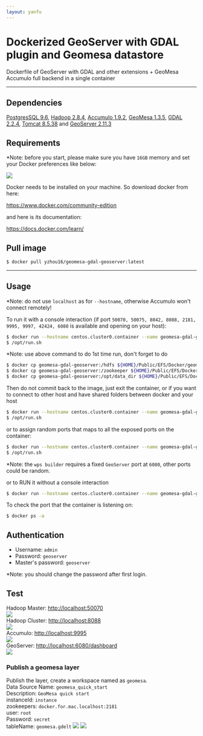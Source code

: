 ```yaml
---
layout: yanfu
---
```


# [](#header-1)Dockerized GeoServer with GDAL plugin and Geomesa datastore

Dockerfile of GeoServer with GDAL and other extensions + GeoMesa Accumulo full backend in a single container

---

## [](#header-2)Dependencies

[PostgresSQL 9.6](https://www.postgresql.org/), [Hadoop 2.8.4](https://hadoop.apache.org/), [Accumulo 1.9.2](https://accumulo.apache.org/), [GeoMesa 1.3.5](https://www.geomesa.org/), [GDAL 2.2.4](https://gdal.org/), [Tomcat 8.5.38](https://tomcat.apache.org/) and [GeoServer 2.11.3](https://geoserver.org/)

## [](#header-2)Requirements

*Note: before you start, please make sure you have `16GB` memory and set your Docker preferences like below:

![](../images/screenshot5.png) 

Docker needs to be installed on your machine. So download docker from here:  

https://www.docker.com/community-edition  

and here is its documentation:  

https://docs.docker.com/learn/

## [](#header-2)Pull image

```bash
$ docker pull yzhou16/geomesa-gdal-geoserver:latest
```
---

## [](#header-2)Usage

*Note: do not use `localhost` as for `--hostname`, otherwise Accumulo won't connect remotely!

To run it with a console interaction (if port `50070, 50075, 8042, 8088, 2181, 9995, 9997, 42424, 6080` is available and opening on your host):

```bash
$ docker run --hostname centos.cluster0.container --name geomesa-gdal-geoserver -it -p 50070:50070 -p 50075:50075 -p 8042:8042 -p 8088:8088 -p 2181:2181 -p 9995:9995 -p 9997:9997 -p 42424:42424 -p 6080:8080 yfzhou/geomesa-gdal-geoserver bash
$ /opt/run.sh
```

*Note: use above command to do 1st time run, don't forget to do  

```bash
$ docker cp geomesa-gdal-geoserver:/hdfs ${HOME}/Public/EFS/Docker/geomesa-gdal-geoserver
$ docker cp geomesa-gdal-geoserver:/zookeeper ${HOME}/Public/EFS/Docker/geomesa-gdal-geoserver
$ docker cp geomesa-gdal-geoserver:/opt/data_dir ${HOME}/Public/EFS/Docker/geomesa-gdal-geoserver
```

Then do not commit back to the image, just exit the container, or if you want to connect to other host and have shared folders between docker and your host

```bash
$ docker run --hostname centos.cluster0.container --name geomesa-gdal-geoserver -it -p 50070:50070 -p 50075:50075 -p 8042:8042 -p 8088:8088 -p 2181:2181 -p 9995:9995 -p 9997:9997 -p 42424:42424 -p 6080:8080 -v <geoserver shared folder path>:/opt/data_dir -v <hadoop shared folder path>:/hdfs -v <zookeeper shared folder path>:/zookeeper yfzhou/geomesa-gdal-geoserver bash
$ /opt/run.sh
```

or to assign random ports that maps to all the exposed ports on the container:

```bash
$ docker run --hostname centos.cluster0.container --name geomesa-gdal-geoserver -it -p 50070 -p 50075 -p 8042 -p 8088 -p 2181 -p 9995 -p 9997:9997 -p 42424 -p 6080:8080 yfzhou/geomesa-gdal-geoserver bash
$ /opt/run.sh
```

*Note: the `wps builder` requires a fixed `GeoServer` port at `6080`, other ports could be random.

or to RUN it without a console interaction

```bash
$ docker run --hostname centos.cluster0.container --name geomesa-gdal-geoserver -d -p 50070:50070 -p 50075:50075 -p 8042:8042 -p 8088:8088 -p 2181:2181 -p 9995:9995 -p 9997:9997 -p 42424:42424 -p 6080:8080 -v <geoserver shared folder path>:/opt/data_dir -v <hadoop shared folder path>:/hdfs -v <zookeeper shared folder path>:/zookeeper yfzhou/geomesa-gdal-geoserver
```

To check the port that the container is listening on:

```bash
$ docker ps -a
```

## [](#header-2)Authentication

* Username: `admin`
* Password: `geoserver`
* Master's password: `geoserver`

*Note: you should change the password after first login.

## [](#header-2)Test
Hadoop Master: [http://localhost:50070](http://localhost:50070)  
![](../images/screenshot4.png)  
Hadoop Cluster: [http://localhost:8088](http://localhost:8088)  
![](../images/screenshot3.png)  
Accumulo: [http://localhost:9995](http://localhost:9995)  
![](../images/screenshot2.png)  
GeoServer: [http://localhost:6080/dashboard](http://localhost:6080/dashboard)  
![](../images/screenshot.png)  

### [](#header-3)Publish a geomesa layer
Publish the layer, create a workspace named as `geomesa`.  
Data Source Name: `geomesa_quick_start`   
Description: `GeoMesa quick start`  
instanceId: `instance`  
zookeepers: `docker.for.mac.localhost:2181`  
user: `root`  
Password: `secret`  
tableName: `geomesa.gdelt`
![](../images/screenshot6.png)
![](../images/screenshot1.png) 